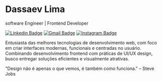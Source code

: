 # Dassaev Lima

software Engineer | Frontend Developer

[![Linkedin Badge](https://img.shields.io/badge/-Dassaev%20Lima-3B8640?style=flat-square&logo=Linkedin&logoColor=white&link=https://www.linkedin.com/in/dassaev-lima/)](https://www.linkedin.com/in/dassaev-lima/)
[![Gmail Badge](https://img.shields.io/badge/-dassaevnascimento@gmail.com-3B8640?style=flat-square&logo=Gmail&logoColor=white&link=mailto:dassaevnascimento@gmail.com)](mailto:dassaevnascimento@gmail.com)
[![Instagram Badge](https://img.shields.io/badge/-dassaev_lima-3B8640?style=flat-square&logo=Instagram&logoColor=white&link=https://www.instagram.com/dassaev_lima)](https://www.instagram.com/dassaev_lima)

Entusiasta das melhores tecnologias de desenvolvimento web, com foco em criar interfaces modernas, funcionais e centradas no usuário. Combinando desenvolvimento frontend com práticas de UI/UX design, busco entregar soluções eficientes e visualmente atrativas.

"Design não é apenas o que vemos, é também como funciona." – Steve Jobs

